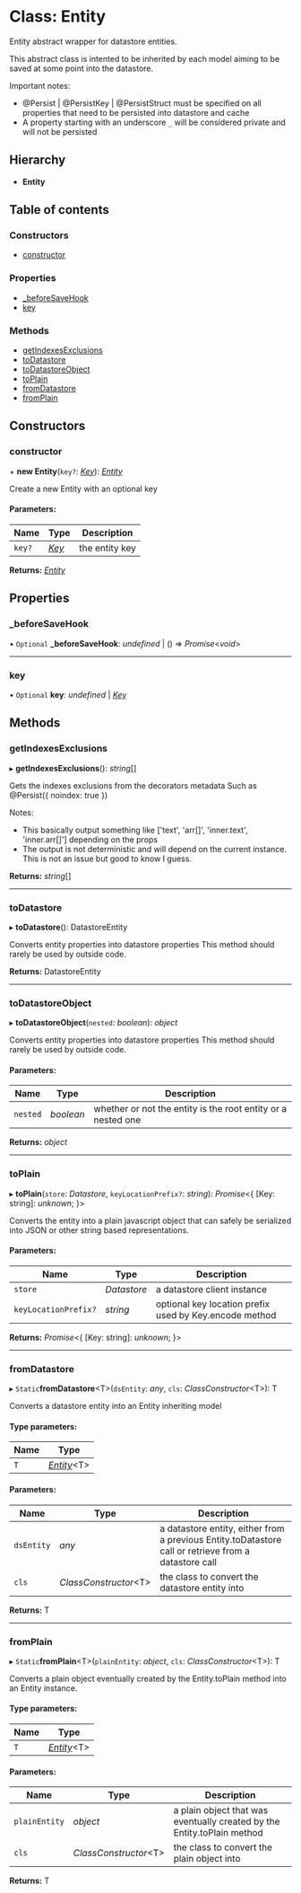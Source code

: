 # Class: Entity

Entity abstract wrapper for datastore entities.

This abstract class is intented to be inherited by each model aiming to be saved at some point into the datastore.

Important notes:
- @Persist | @PersistKey | @PersistStruct must be specified on all properties that need to be persisted into datastore and cache
- A property starting with an underscore `_` will be considered private and will not be persisted

## Hierarchy

* **Entity**

## Table of contents

### Constructors

- [constructor](entity.md#constructor)

### Properties

- [\_beforeSaveHook](entity.md#_beforesavehook)
- [key](entity.md#key)

### Methods

- [getIndexesExclusions](entity.md#getindexesexclusions)
- [toDatastore](entity.md#todatastore)
- [toDatastoreObject](entity.md#todatastoreobject)
- [toPlain](entity.md#toplain)
- [fromDatastore](entity.md#fromdatastore)
- [fromPlain](entity.md#fromplain)

## Constructors

### constructor

\+ **new Entity**(`key?`: [*Key*](key.md)): [*Entity*](entity.md)

Create a new Entity with an optional key

#### Parameters:

Name | Type | Description |
------ | ------ | ------ |
`key?` | [*Key*](key.md) | the entity key    |

**Returns:** [*Entity*](entity.md)

## Properties

### \_beforeSaveHook

• `Optional` **\_beforeSaveHook**: *undefined* \| () => *Promise*<*void*\>

___

### key

• `Optional` **key**: *undefined* \| [*Key*](key.md)

## Methods

### getIndexesExclusions

▸ **getIndexesExclusions**(): *string*[]

Gets the indexes exclusions from the decorators metadata
Such as @Persist({ noindex: true })

Notes:
- This basically output something like ['text', 'arr[]', 'inner.text', 'inner.arr[]'] depending on the props
- The output is not deterministic and will depend on the current instance. This is not an issue but good to know I guess.

**Returns:** *string*[]

___

### toDatastore

▸ **toDatastore**(): DatastoreEntity

Converts entity properties into datastore properties
This method should rarely be used by outside code.

**Returns:** DatastoreEntity

___

### toDatastoreObject

▸ **toDatastoreObject**(`nested`: *boolean*): *object*

Converts entity properties into datastore properties
This method should rarely be used by outside code.

#### Parameters:

Name | Type | Description |
------ | ------ | ------ |
`nested` | *boolean* | whether or not the entity is the root entity or a nested one    |

**Returns:** *object*

___

### toPlain

▸ **toPlain**(`store`: *Datastore*, `keyLocationPrefix?`: *string*): *Promise*<{ [Key: string]: *unknown*;  }\>

Converts the entity into a plain javascript object that can safely be serialized into JSON or other string based
representations.

#### Parameters:

Name | Type | Description |
------ | ------ | ------ |
`store` | *Datastore* | a datastore client instance   |
`keyLocationPrefix?` | *string* | optional key location prefix used by Key.encode method    |

**Returns:** *Promise*<{ [Key: string]: *unknown*;  }\>

___

### fromDatastore

▸ `Static`**fromDatastore**<T\>(`dsEntity`: *any*, `cls`: *ClassConstructor*<T\>): T

Converts a datastore entity into an Entity inheriting model

#### Type parameters:

Name | Type |
------ | ------ |
`T` | [*Entity*](entity.md)<T\> |

#### Parameters:

Name | Type | Description |
------ | ------ | ------ |
`dsEntity` | *any* | a datastore entity, either from a previous Entity.toDatastore call or retrieve from a datastore call   |
`cls` | *ClassConstructor*<T\> | the class to convert the datastore entity into   |

**Returns:** T

___

### fromPlain

▸ `Static`**fromPlain**<T\>(`plainEntity`: *object*, `cls`: *ClassConstructor*<T\>): T

Converts a plain object eventually created by the Entity.toPlain method into an Entity instance.

#### Type parameters:

Name | Type |
------ | ------ |
`T` | [*Entity*](entity.md)<T\> |

#### Parameters:

Name | Type | Description |
------ | ------ | ------ |
`plainEntity` | *object* | a plain object that was eventually created by the Entity.toPlain method   |
`cls` | *ClassConstructor*<T\> | the class to convert the plain object into    |

**Returns:** T
